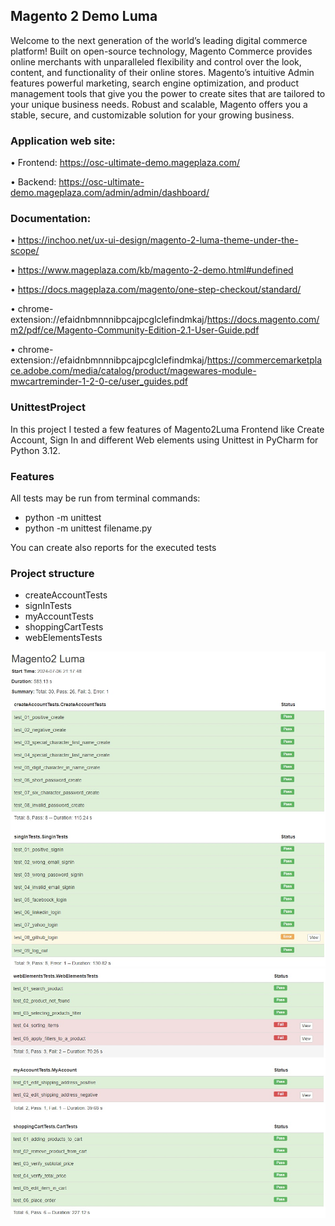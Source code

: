 ## Magento 2 Demo Luma
Welcome to the next generation of the world’s leading digital commerce platform! Built on open-source technology, Magento Commerce provides online merchants with unparalleled flexibility and control over the look, content, and functionality of their online stores. Magento’s intuitive Admin features powerful marketing, search engine optimization, and product management tools that give you the power to create sites that are tailored to your unique business needs. Robust and scalable, Magento offers you a stable, secure, and customizable solution for your growing business.

### Application web site: 
•	Frontend: https://osc-ultimate-demo.mageplaza.com/ 

•	Backend: https://osc-ultimate-demo.mageplaza.com/admin/admin/dashboard/ 

### Documentation: 
•	https://inchoo.net/ux-ui-design/magento-2-luma-theme-under-the-scope/  

•	https://www.mageplaza.com/kb/magento-2-demo.html#undefined 

•	https://docs.mageplaza.com/magento/one-step-checkout/standard/ 

•	chrome-extension://efaidnbmnnnibpcajpcglclefindmkaj/https://docs.magento.com/m2/pdf/ce/Magento-Community-Edition-2.1-User-Guide.pdf

•	chrome-extension://efaidnbmnnnibpcajpcglclefindmkaj/https://commercemarketplace.adobe.com/media/catalog/product/magewares-module-mwcartreminder-1-2-0-ce/user_guides.pdf


### UnittestProject
In this project I tested a few features of Magento2Luma Frontend like Create Account, Sign In and different Web elements using Unittest in PyCharm for Python 3.12.

### Features
All tests may be run from terminal commands: 
- python -m unittest
- python -m unittest filename.py

You can create also reports for the executed tests

### Project structure
- createAccountTests
- signInTests
- myAccountTests
- shoppingCartTests
- webElementsTests

![Imagine 1](https://github.com/mihaidaneasa/Magento-2-Luma-unittest-project/blob/main/Raport1.jpg)
![Imagine 2](https://github.com/mihaidaneasa/Magento-2-Luma-unittest-project/blob/main/Raport2.jpg)